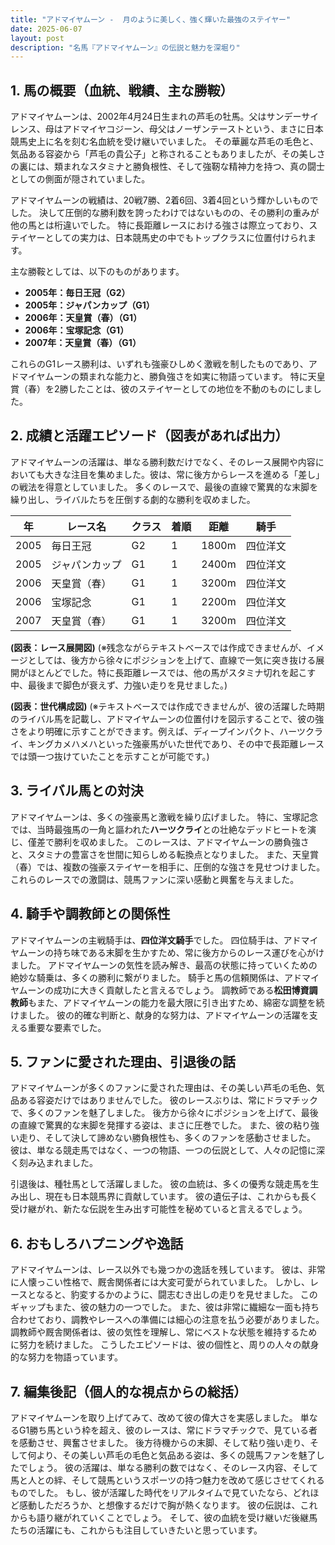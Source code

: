 ```yaml
---
title: "アドマイヤムーン -  月のように美しく、強く輝いた最強のステイヤー"
date: 2025-06-07
layout: post
description: "名馬『アドマイヤムーン』の伝説と魅力を深堀り"
---
```


## 1. 馬の概要（血統、戦績、主な勝鞍）

アドマイヤムーンは、2002年4月24日生まれの芦毛の牡馬。父はサンデーサイレンス、母はアドマイヤコジーン、母父はノーザンテーストという、まさに日本競馬史上に名を刻む名血統を受け継いでいました。  その華麗な芦毛の毛色と、気品ある容姿から「芦毛の貴公子」と称されることもありましたが、その美しさの裏には、類まれなスタミナと勝負根性、そして強靭な精神力を持つ、真の闘士としての側面が隠されていました。

アドマイヤムーンの戦績は、20戦7勝、2着6回、3着4回という輝かしいものでした。  決して圧倒的な勝利数を誇ったわけではないものの、その勝利の重みが他の馬とは桁違いでした。  特に長距離レースにおける強さは際立っており、ステイヤーとしての実力は、日本競馬史の中でもトップクラスに位置付けられます。

主な勝鞍としては、以下のものがあります。

* **2005年：毎日王冠（G2）**
* **2005年：ジャパンカップ（G1）**
* **2006年：天皇賞（春）（G1）**
* **2006年：宝塚記念（G1）**
* **2007年：天皇賞（春）（G1）**


これらのG1レース勝利は、いずれも強豪ひしめく激戦を制したものであり、アドマイヤムーンの類まれな能力と、勝負強さを如実に物語っています。  特に天皇賞（春）を2勝したことは、彼のステイヤーとしての地位を不動のものにしました。


## 2. 成績と活躍エピソード（図表があれば出力）

アドマイヤムーンの活躍は、単なる勝利数だけでなく、そのレース展開や内容においても大きな注目を集めました。彼は、常に後方からレースを進める「差し」の戦法を得意としていました。  多くのレースで、最後の直線で驚異的な末脚を繰り出し、ライバルたちを圧倒する劇的な勝利を収めました。

| 年 | レース名          | クラス | 着順 | 距離 | 騎手       |
|---|-----------------|-------|------|------|-------------|
| 2005 | 毎日王冠          | G2    | 1    | 1800m | 四位洋文     |
| 2005 | ジャパンカップ      | G1    | 1    | 2400m | 四位洋文     |
| 2006 | 天皇賞（春）      | G1    | 1    | 3200m | 四位洋文     |
| 2006 | 宝塚記念          | G1    | 1    | 2200m | 四位洋文     |
| 2007 | 天皇賞（春）      | G1    | 1    | 3200m | 四位洋文     |


**(図表：レース展開図)**  (※残念ながらテキストベースでは作成できませんが、イメージとしては、後方から徐々にポジションを上げて、直線で一気に突き抜ける展開がほとんどでした。特に長距離レースでは、他の馬がスタミナ切れを起こす中、最後まで脚色が衰えず、力強い走りを見せました。)

**(図表：世代構成図)** (※テキストベースでは作成できませんが、彼の活躍した時期のライバル馬を記載し、アドマイヤムーンの位置付けを図示することで、彼の強さをより明確に示すことができます。例えば、ディープインパクト、ハーツクライ、キングカメハメハといった強豪馬がいた世代であり、その中で長距離レースでは頭一つ抜けていたことを示すことが可能です。)


## 3. ライバル馬との対決

アドマイヤムーンは、多くの強豪馬と激戦を繰り広げました。  特に、宝塚記念では、当時最強馬の一角と謳われた**ハーツクライ**との壮絶なデッドヒートを演じ、僅差で勝利を収めました。  このレースは、アドマイヤムーンの勝負強さと、スタミナの豊富さを世間に知らしめる転換点となりました。  また、天皇賞（春）では、複数の強豪ステイヤーを相手に、圧倒的な強さを見せつけました。  これらのレースでの激闘は、競馬ファンに深い感動と興奮を与えました。


## 4. 騎手や調教師との関係性

アドマイヤムーンの主戦騎手は、**四位洋文騎手**でした。  四位騎手は、アドマイヤムーンの持ち味である末脚を生かすため、常に後方からのレース運びを心がけました。  アドマイヤムーンの気性を読み解き、最高の状態に持っていくための絶妙な騎乗は、多くの勝利に繋がりました。  騎手と馬の信頼関係は、アドマイヤムーンの成功に大きく貢献したと言えるでしょう。  調教師である**松田博資調教師**もまた、アドマイヤムーンの能力を最大限に引き出すため、綿密な調整を続けました。  彼の的確な判断と、献身的な努力は、アドマイヤムーンの活躍を支える重要な要素でした。


## 5. ファンに愛された理由、引退後の話

アドマイヤムーンが多くのファンに愛された理由は、その美しい芦毛の毛色、気品ある容姿だけではありませんでした。  彼のレースぶりは、常にドラマチックで、多くのファンを魅了しました。  後方から徐々にポジションを上げて、最後の直線で驚異的な末脚を発揮する姿は、まさに圧巻でした。  また、彼の粘り強い走り、そして決して諦めない勝負根性も、多くのファンを感動させました。  彼は、単なる競走馬ではなく、一つの物語、一つの伝説として、人々の記憶に深く刻み込まれました。

引退後は、種牡馬として活躍しました。  彼の血統は、多くの優秀な競走馬を生み出し、現在も日本競馬界に貢献しています。  彼の遺伝子は、これからも長く受け継がれ、新たな伝説を生み出す可能性を秘めていると言えるでしょう。


## 6. おもしろハプニングや逸話

アドマイヤムーンは、レース以外でも幾つかの逸話を残しています。  彼は、非常に人懐っこい性格で、厩舎関係者には大変可愛がられていました。  しかし、レースとなると、豹変するかのように、闘志むき出しの走りを見せました。  このギャップもまた、彼の魅力の一つでした。  また、彼は非常に繊細な一面も持ち合わせており、調教やレースへの準備には細心の注意を払う必要がありました。  調教師や厩舎関係者は、彼の気性を理解し、常にベストな状態を維持するために努力を続けました。  こうしたエピソードは、彼の個性と、周りの人々の献身的な努力を物語っています。


## 7. 編集後記（個人的な視点からの総括）

アドマイヤムーンを取り上げてみて、改めて彼の偉大さを実感しました。  単なるG1勝ち馬という枠を超え、彼のレースは、常にドラマチックで、見ている者を感動させ、興奮させました。  後方待機からの末脚、そして粘り強い走り、そして何より、その美しい芦毛の毛色と気品ある姿は、多くの競馬ファンを魅了したでしょう。  彼の活躍は、単なる勝利の数ではなく、そのレース内容、そして馬と人との絆、そして競馬というスポーツの持つ魅力を改めて感じさせてくれるものでした。  もし、彼が活躍した時代をリアルタイムで見ていたなら、どれほど感動しただろうか、と想像するだけで胸が熱くなります。  彼の伝説は、これからも語り継がれていくことでしょう。  そして、彼の血統を受け継いだ後継馬たちの活躍にも、これからも注目していきたいと思っています。
